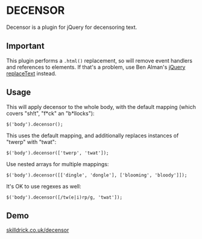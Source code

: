 DECENSOR
========

Decensor is a plugin for jQuery for decensoring text.

Important
---------

This plugin performs a `.html()` replacement, so will remove event handlers and references to elements. If that's a problem, use Ben Alman's [jQuery replaceText](http://benalman.com/projects/jquery-replacetext-plugin/) instead.

Usage
-----

This will apply decensor to the whole body, with the default mapping (which
covers "sh!t", "f\*ck" an "b\*llocks"):

    $('body').decensor();

This uses the default mapping, and additionally replaces instances of "twerp"
with "twat":

    $('body').decensor(['twerp', 'twat']);

Use nested arrays for multiple mappings:

    $('body').decensor([['dingle', 'dongle'], ['blooming', 'bloody']]);

It's OK to use regexes as well:

    $('body').decensor([/tw(e|i)rp/g, 'twat']);

Demo
----

[skilldrick.co.uk/decensor](http://skilldrick.co.uk/decensor/)
